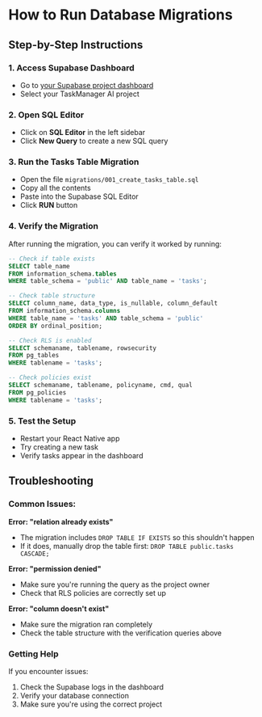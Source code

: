 # How to Run Database Migrations

## Step-by-Step Instructions

### 1. Access Supabase Dashboard
- Go to [your Supabase project dashboard](https://supabase.com/dashboard)
- Select your TaskManager AI project

### 2. Open SQL Editor
- Click on **SQL Editor** in the left sidebar
- Click **New Query** to create a new SQL query

### 3. Run the Tasks Table Migration
- Open the file `migrations/001_create_tasks_table.sql`
- Copy all the contents
- Paste into the Supabase SQL Editor
- Click **RUN** button

### 4. Verify the Migration
After running the migration, you can verify it worked by running:

```sql
-- Check if table exists
SELECT table_name 
FROM information_schema.tables 
WHERE table_schema = 'public' AND table_name = 'tasks';

-- Check table structure
SELECT column_name, data_type, is_nullable, column_default
FROM information_schema.columns 
WHERE table_name = 'tasks' AND table_schema = 'public'
ORDER BY ordinal_position;

-- Check RLS is enabled
SELECT schemaname, tablename, rowsecurity 
FROM pg_tables 
WHERE tablename = 'tasks';

-- Check policies exist
SELECT schemaname, tablename, policyname, cmd, qual
FROM pg_policies 
WHERE tablename = 'tasks';
```

### 5. Test the Setup
- Restart your React Native app
- Try creating a new task
- Verify tasks appear in the dashboard

## Troubleshooting

### Common Issues:

**Error: "relation already exists"**
- The migration includes `DROP TABLE IF EXISTS` so this shouldn't happen
- If it does, manually drop the table first: `DROP TABLE public.tasks CASCADE;`

**Error: "permission denied"**
- Make sure you're running the query as the project owner
- Check that RLS policies are correctly set up

**Error: "column doesn't exist"**
- Make sure the migration ran completely
- Check the table structure with the verification queries above

### Getting Help
If you encounter issues:
1. Check the Supabase logs in the dashboard
2. Verify your database connection
3. Make sure you're using the correct project